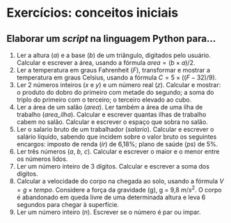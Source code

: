 # Exercícios: conceitos iniciais

## Elaborar um *script* na linguagem Python para...
1. Ler a altura (*a*) e a base (*b*) de um triângulo, digitados pelo usuário. Calcular e escrever a área, usando a fórmula $area=(b \times a)/2$.  
2. Ler a temperatura em graus Fahrenheit (*F*), transformar e mostrar a temperatura em graus Celsius, usando a fórmula $C = 5 \times ((F-32) / 9)$. 
3. Ler 2 números inteiros (*x* e *y*) e um número real (*z*). Calcular e mostrar: o produto do dobro do primeiro com metade do segundo; a soma do triplo do primeiro com o terceiro; o terceiro elevado ao cubo.  
4. Ler a área de um salão (*area*). Ler também a área de uma ilha de trabalho (*area_ilha*). Calcular e escrever quantas ilhas de trabalho cabem no salão. Calcular e escrever o espaço que sobra no salão.  
5. Ler o salario bruto de um trabalhador (*salario*). Calcular e escrever o salário líquido, sabendo que incidem sobre o valor bruto os seguintes encargos: imposto de renda (*ir*) de 6,18%; plano de saúde (*ps*) de 5%.  
6. Ler três números (*a*, *b*, *c*). Calcular e escrever o maior e o menor entre os números lidos.  
7. Ler um número inteiro de 3 dígitos. Calcular e escrever a soma dos dígitos.  
8. Calcular a velocidade do corpo na chegada ao solo, usando a fórmula $V = g \times tempo$. Considere a força da gravidade (g), g = 9,8 $m/s^2$. O corpo é abandonado em queda livre de uma determinada altura e leva 6 segundos para chegar à superfície.   
9. Ler um número inteiro (*n*). Escrever se o número é par ou impar.  
